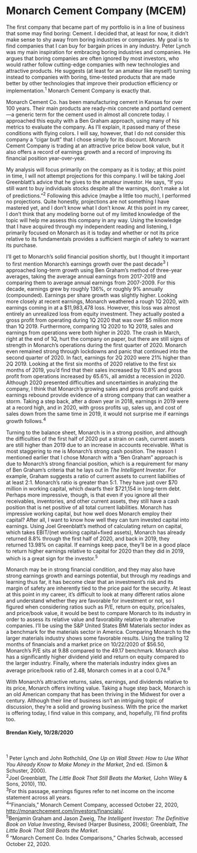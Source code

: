 # Monarch Cement Company (MCEM)   

The first company that became part of my portfolio is in a line of business that some may find boring: Cement. I decided that, at least for now, it didn’t make sense to shy away from boring industries or companies. My goal is to find companies that I can buy for bargain prices in any industry. Peter Lynch was my main inspiration for embracing boring industries and companies. He argues that boring companies are often ignored by most investors, who would rather follow cutting-edge companies with new technologies and attractive products. He suggests (at least for an amateur like myself) turning instead to companies with boring, time-tested products that are made better by other technologies that improve their production efficiency or implementation.<sup>1</sup> Monarch Cement Company is exactly that.  

Monarch Cement Co. has been manufacturing cement in Kansas for over 100 years. Their main products are ready-mix concrete and portland cement—a generic term for the cement used in almost all concrete today. I approached this equity with a Ben Graham approach, using many of his metrics to evaluate the company. As I’ll explain, it passed many of these conditions with flying colors. I will say, however, that I do not consider this company a “cigar butt” that I chose simply for its discount. Monarch Cement Company is trading at an attractive price below book value, but it also offers a record of earnings growth and a record of improving its financial position year-over-year. 

My analysis will focus primarily on the company as it is today; at this point in time, I will not attempt projections for this company. I will be taking Joel Greenblatt’s advice that he gives to the amateur investor. He says, “If you still want to buy individuals stocks despite all the warnings, don’t make a lot of predictions.”<sup>2</sup> Following this advice (maybe a little too much), I performed no projections. Quite honestly, projections are not something I have mastered yet, and I don’t know what I don’t know. At this point in my career, I don’t think that any modeling borne out of my limited knowledge of the topic will help me assess this company in any way. Using the knowledge that I have acquired through my independent reading and listening, I primarily focused on Monarch as it is today and whether or not its price relative to its fundamentals provides a sufficient margin of safety to warrant its purchase. 

I’ll get to Monarch’s solid financial position shortly, but I thought it important to first mention Monarch’s earnings growth over the past decade<sup>3</sup> I approached long-term growth using Ben Graham’s method of three-year averages, taking the average annual earnings from 2017-2019 and comparing them to average annual earnings from 2007-2009. For this decade, earnings grew by roughly 136%, or roughly 9% annually (compounded). Earnings per share growth was slightly higher. Looking more closely at recent earnings, Monarch weathered a rough 1Q 2020, with earnings coming in at a $11,983,478 loss. However, this loss was almost entirely an unrealized loss from equity investment. They actually posted a gross profit from operating during 1Q 2020 that was over $5 million more than 1Q 2019. Furthermore, comparing 1Q 2020 to 1Q 2019, sales and earnings from operations were both higher in 2020. The crash in March, right at the end of 1Q, hurt the company on paper, but there are still signs of strength in Monarch’s operations during the first quarter of 2020. Monarch even remained strong through lockdowns and panic that continued into the second quarter of 2020. In fact, earnings for 2Q 2020 were 21% higher than 2Q 2019. Looking at the first six months of 2020 relative to the first six months of 2019, you’d find that their sales increased by 10.8% and gross profit from operations increased by 65.6%, all amidst a recession in 2020. Although 2020 presented difficulties and uncertainties in analyzing the company, I think that Monarch’s growing sales and gross profit and quick earnings rebound provide evidence of a strong company that can weather a storm. Taking a step back, after a down year in 2018, earnings in 2019 were at a record high, and in 2020, with gross profits up, sales up, and cost of sales down from the same time in 2019, it would not surprise me if earnings growth follows.<sup>4</sup>

Turning to the balance sheet, Monarch is in a strong position, and although the difficulties of the first half of 2020 put a strain on cash, current assets are still higher than 2019 due to an increase in accounts receivable. What is most staggering to me is Monarch’s strong cash position. The reason I mentioned earlier that I chose Monarch with a “Ben Graham” approach is due to Monarch’s strong financial position, which is a requirement for many of Ben Graham’s criteria that he lays out in *The Intelligent Investor*. For example, Graham suggests a ratio of current assets to current liabilities of at least 2:1. Monarch’s ratio is greater than 5:1. They have just over $70 million in working capital, which dwarfs their $721,154 in long-term debt. Perhaps more impressive, though, is that even if you ignore all their receivables, inventories, and other current assets, they still have a cash position that is net positive of all total current liabilities. Monarch has impressive working capital, but how well does Monarch employ their capital? After all, I want to know how well they can turn invested capital into earnings. Using Joel Greenblatt’s method of calculating return on capital, which takes EBIT/(net working capital+fixed assets), Monarch has already returned 8.8% through the first half of 2020, and back in 2019, they returned 13.98% on capital. If earnings keep pace, they’ll be in a good place to return higher earnings relative to capital for 2020 than they did in 2019, which is a great sign for the investor.<sup>5</sup>

Monarch may be in strong financial condition, and they may also have strong earnings growth and earnings potential, but through my readings and learning thus far, it has become clear that an investment’s risk and its margin of safety are inherently tied to the price paid for the security. At least at this point in my career, it’s difficult to look at many different ratios alone and understand whether they are favorable for investment or not, so I figured when considering ratios such as P/E, return on equity, price/sales, and price/book value, it would be best to compare Monarch to its industry in order to assess its relative value and favorability relative to alternative companies. I’ll be using the S&P United States BMI Materials sector index as a benchmark for the materials sector in America. Comparing Monarch to the larger materials industry shows some favorable results. Using the trailing 12 months of financials and a market price on 10/22/2020 of $56.50, Monarch’s P/E sits at 9.88 compared to the 49.17 benchmark. Monarch also has a significantly higher dividend yield and return on equity compared to the larger industry. Finally, where the materials industry index gives an average price/book ratio of 2.48, Monarch comes in at a cool 0.74.<sup>6</sup>

With Monarch’s attractive returns, sales, earnings, and dividends relative to its price, Monarch offers inviting value. Taking a huge step back, Monarch is an old American company that has been thriving in the Midwest for over a century. Although their line of business isn’t an intriguing topic of discussion, they’re a solid and growing business. With the price the market is offering today, I find value in this company, and, hopefully, I’ll find profits too.


#### Brendan Kiely, 10/28/2020
<br>

<sup>1</sup> Peter Lynch and John Rothchild, *One Up on Wall Street: How to Use What You Already Know to Make Money in the Market*, 2nd ed. (Simon & Schuster, 2000).  
<sup>2</sup>Joel Greenblatt, *The Little Book That Still Beats the Market,* (John Wiley & Sons, 2010), 110.  
<sup>3</sup>For this passage, earnings figures refer to net income on the income statement across all years.  
<sup>4</sup>“Financials,” Monarch Cement Company, accessed October 22, 2020, http://monarchcement.com/investors/financials/.  
<sup>5</sup>Benjamin Graham and Jason Zweig, *The Intelligent Investor: The Definitive Book on Value Investing*, Revised (Harper Business, 2006); Greenblatt, *The Little Book That Still Beats the Market*.  
<sup>6 </sup>“Monarch Cement Co. Index Comparisons,” Charles Schwab, accessed October 22, 2020.  
